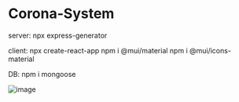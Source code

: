 # Corona-System

server:
npx express-generator

client:
npx create-react-app
npm i @mui/material
npm i @mui/icons-material

DB:
npm i mongoose

![image](https://user-images.githubusercontent.com/66746638/197649835-6cad7fd2-ea51-40bb-8e98-f9c3b23eb65f.png)
